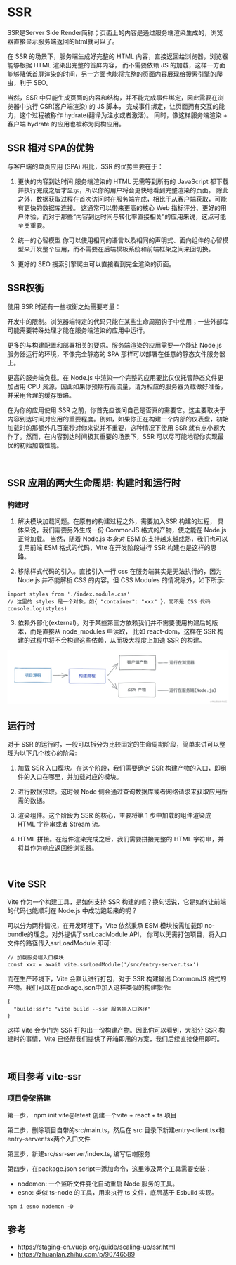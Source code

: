 # SSR
SSR是Server Side Render简称；页面上的内容是通过服务端渲染生成的，浏览器直接显示服务端返回的html就可以了。

在 SSR 的场景下，服务端生成好完整的 HTML 内容，直接返回给浏览器，浏览器能够根据 HTML 渲染出完整的首屏内容，
而不需要依赖 JS 的加载，这样一方面能够降低首屏渲染的时间，另一方面也能将完整的页面内容展现给搜索引擎的爬虫，利于 SEO。

当然，SSR 中只能生成页面的内容和结构，并不能完成事件绑定，因此需要在浏览器中执行 CSR(客户端渲染) 的 JS 脚本，
完成事件绑定，让页面拥有交互的能力，这个过程被称作 hydrate(翻译为注水或者激活)。
同时，像这样服务端渲染 + 客户端 hydrate 的应用也被称为同构应用。

## SSR 相对 SPA的优势
与客户端的单页应用 (SPA) 相比，SSR 的优势主要在于：

1. 更快的内容到达时间
服务端渲染的 HTML 无需等到所有的 JavaScript 都下载并执行完成之后才显示，所以你的用户将会更快地看到完整渲染的页面。
除此之外，数据获取过程在首次访问时在服务端完成，相比于从客户端获取，可能有更快的数据库连接。
这通常可以带来更高的核心 Web 指标评分、更好的用户体验，而对于那些“内容到达时间与转化率直接相关”的应用来说，这点可能至关重要。

2. 统一的心智模型
你可以使用相同的语言以及相同的声明式、面向组件的心智模型来开发整个应用，而不需要在后端模板系统和前端框架之间来回切换。

3. 更好的 SEO
搜索引擎爬虫可以直接看到完全渲染的页面。


## SSR权衡
使用 SSR 时还有一些权衡之处需要考量：

开发中的限制。浏览器端特定的代码只能在某些生命周期钩子中使用；一些外部库可能需要特殊处理才能在服务端渲染的应用中运行。

更多的与构建配置和部署相关的要求。服务端渲染的应用需要一个能让 Node.js 服务器运行的环境，不像完全静态的 SPA 那样可以部署在任意的静态文件服务器上。

更高的服务端负载。在 Node.js 中渲染一个完整的应用要比仅仅托管静态文件更加占用 CPU 资源，因此如果你预期有高流量，请为相应的服务器负载做好准备，并采用合理的缓存策略。

在为你的应用使用 SSR 之前，你首先应该问自己是否真的需要它。这主要取决于内容到达时间对应用的重要程度。例如，如果你正在构建一个内部的仪表盘，初始加载时的那额外几百毫秒对你来说并不重要，这种情况下使用 SSR 就有点小题大作了。然而，在内容到达时间极其重要的场景下，SSR 可以尽可能地帮你实现最优的初始加载性能。

<br>

## SSR 应用的两大生命周期: 构建时和运行时
### 构建时
1. 解决模块加载问题。在原有的构建过程之外，需要加入SSR 构建的过程，
具体来说，我们需要另外生成一份 CommonJS 格式的产物，使之能在 Node.js 正常加载。
当然，随着 Node.js 本身对 ESM 的支持越来越成熟，我们也可以复用前端 ESM 格式的代码，Vite 在开发阶段进行 SSR 构建也是这样的思路。

2. 移除样式代码的引入。直接引入一行 css 在服务端其实是无法执行的，因为 Node.js 并不能解析 CSS 的内容。但 CSS Modules 的情况除外，如下所示:
```
import styles from './index.module.css'
// 这里的 styles 是一个对象，如{ "container": "xxx" }，而不是 CSS 代码
console.log(styles)
```
3. 依赖外部化(external)。对于某些第三方依赖我们并不需要使用构建后的版本，而是直接从 node_modules 中读取，
比如 react-dom，这样在 SSR 构建的过程中将不会构建这些依赖，从而极大程度上加速 SSR 的构建。

<img src="./SSR构建时示意图.webp" />

## 运行时
对于 SSR 的运行时，一般可以拆分为比较固定的生命周期阶段，简单来讲可以整理为以下几个核心的阶段:

1. 加载 SSR 入口模块。在这个阶段，我们需要确定 SSR 构建产物的入口，即组件的入口在哪里，并加载对应的模块。
   
2. 进行数据预取。这时候 Node 侧会通过查询数据库或者网络请求来获取应用所需的数据。

3. 渲染组件。这个阶段为 SSR 的核心，主要将第 1 步中加载的组件渲染成 HTML 字符串或者 Stream 流。
   
4. HTML 拼接。在组件渲染完成之后，我们需要拼接完整的 HTML 字符串，并将其作为响应返回给浏览器。

<br>

## Vite SSR
Vite 作为一个构建工具，是如何支持 SSR 构建的呢？换句话说，它是如何让前端的代码也能顺利在 Node.js 中成功跑起来的呢？

可以分为两种情况，在开发环境下，Vite 依然秉承 ESM 模块按需加载即 no-bundle的理念，对外提供了ssrLoadModule API，
你可以无需打包项目，将入口文件的路径传入ssrLoadModule 即可:
```
// 加载服务端入口模块
const xxx = await vite.ssrLoadModule('/src/entry-server.tsx')
```
而在生产环境下，Vite 会默认进行打包，对于 SSR 构建输出 CommonJS 格式的产物。我们可以在package.json中加入这样类似的构建指令:
```
{
  "build:ssr": "vite build --ssr 服务端入口路径"
}
```
这样 Vite 会专门为 SSR 打包出一份构建产物。因此你可以看到，大部分 SSR 构建时的事情，Vite 已经帮我们提供了开箱即用的方案，我们后续直接使用即可。

<br>

## 项目参考 vite-ssr
### 项目骨架搭建
第一步， npm init vite@latest 创建一个vite + react + ts 项目

第二步，删除项目自带的src/main.ts，然后在 src 目录下新建entry-client.tsx和entry-server.tsx两个入口文件

第三步，新建src/ssr-server/index.ts, 编写后端服务

第四步，在package.json script中添加命令，这里涉及两个工具需要安装：
- nodemon: 一个监听文件变化自动重启 Node 服务的工具。
- esno: 类似 ts-node 的工具，用来执行 ts 文件，底层基于 Esbuild 实现。
```
npm i esno nodemon -D
```

## 参考
- https://staging-cn.vuejs.org/guide/scaling-up/ssr.html
- https://zhuanlan.zhihu.com/p/90746589